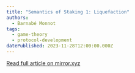 ```yaml
---
title: "Semantics of Staking 1: Liquefaction"
authors:
  - Barnabé Monnot
tags:
  - game-theory
  - protocol-development
datePublished: 2023-11-28T12:00:00.000Z
---
```


[Read full article on mirror.xyz](https://mirror.xyz/barnabe.eth/v7W2CsSVYW6I_9bbHFDqvqShQ6gTX3weAtwkaVAzAL4)
